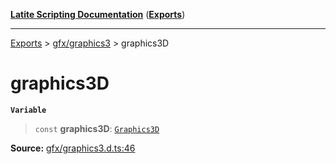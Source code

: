 [**Latite Scripting Documentation**](../../README.md) ([**Exports**](../../exports.md))

---

[Exports](../../exports.md) > [gfx/graphics3](../index.md) > graphics3D

# graphics3D

**`Variable`**

> `const` **graphics3D**: [`Graphics3D`](../interfaces/interface.Graphics3D.md)

**Source:** [gfx/graphics3.d.ts:46](https://github.com/LatiteScripting/latitescripting.github.io/blob/a4de419/definitions/gfx/graphics3.d.ts#L46)
